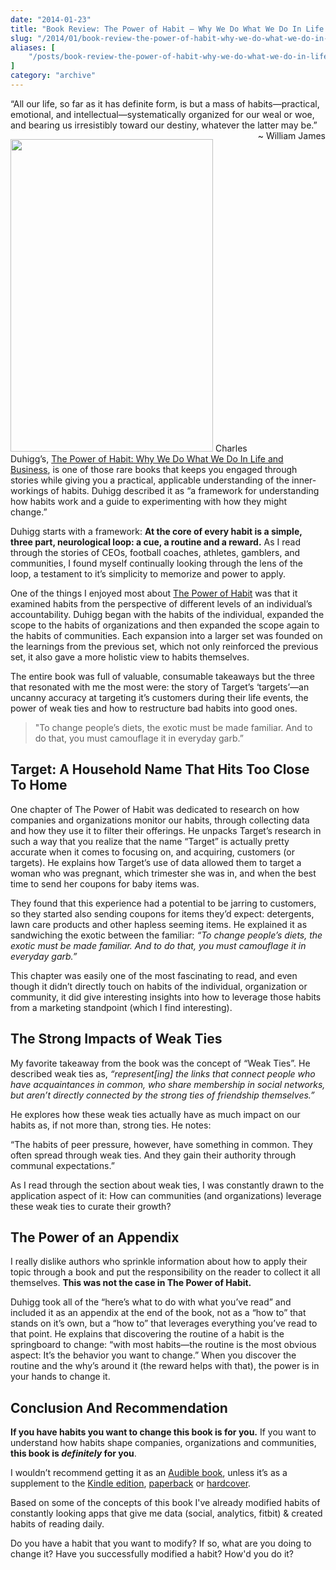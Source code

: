 ```yaml
---
date: "2014-01-23"
title: "Book Review: The Power of Habit — Why We Do What We Do In Life and Business"
slug: "/2014/01/book-review-the-power-of-habit-why-we-do-what-we-do-in-life-and-business"
aliases: [
    "/posts/book-review-the-power-of-habit-why-we-do-what-we-do-in-life-and-business"
]
category: "archive"
---
```


<p class="intro group">
  “All our life, so far as it has definite form, is but a mass of habits—practical, emotional, and intellectual—systematically organized for our weal or woe, and bearing us irresistibly toward our destiny, whatever the latter may be.” <br /> <span style="float:right">~ William James</span>
</p>

<p><a href="http://www.amazon.com/Power-Habit-What-Life-Business-ebook/dp/B0055PGUYU/ref=tmm_kin_swatch_0?_encoding=UTF8&amp;sr=&amp;qid="><img src="http://ecx.images-amazon.com/images/I/51Ml%2BjD9l3L.jpg" width="324" height="500" class="alignleft" /></a> Charles Duhigg’s, <a href="http://www.amazon.com/Power-Habit-What-Life-Business-ebook/dp/B0055PGUYU/ref=tmm_kin_swatch_0?_encoding=UTF8&amp;sr=&amp;qid=">The Power of Habit: Why We Do What We Do In Life and Business</a>, is one of those rare books that keeps you engaged through stories while giving you a practical, applicable understanding of the inner-workings of habits. Duhigg described it as “a framework for understanding how habits work and a guide to experimenting with how they might change.”</p>

<p>Duhigg starts with a framework: <strong>At the core of every habit is a simple, three part, neurological loop: a cue, a routine and a reward.</strong> As I read through the stories of CEOs, football coaches, athletes, gamblers, and communities, I found myself continually looking through the lens of the loop, a testament to it’s simplicity to memorize and power to apply.</p>

<p>One of the things I enjoyed most about <a href="http://www.amazon.com/Power-Habit-What-Life-Business-ebook/dp/B0055PGUYU/ref=tmm_kin_swatch_0?_encoding=UTF8&amp;sr=&amp;qid=">The Power of Habit</a> was that it examined habits from the perspective of different levels of an individual’s accountability. Duhigg began with the habits of the individual, expanded the scope to the habits of organizations and then expanded the scope again to the habits of communities. Each expansion into a larger set was founded on the learnings from the previous set, which not only reinforced the previous set, it also gave a more holistic view to habits themselves.</p>

<p>The entire book was full of valuable, consumable takeaways but the three that resonated with me the most were: the story of Target’s ‘targets’—an uncanny accuracy at targeting it’s customers during their life events, the power of weak ties and how to restructure bad habits into good ones.</p>

<blockquote>
  <p>"To change people’s diets, the exotic must be made familiar. And to do that, you must camouflage it in everyday garb.”</p>
</blockquote>

<h2>Target: A Household Name That Hits Too Close To Home</h2>

<p>One chapter of The Power of Habit was dedicated to research on how companies and organizations monitor our habits, through collecting data and how they use it to filter their offerings. He unpacks Target’s research in such a way that you realize that the name “Target” is actually pretty accurate when it comes to focusing on, and acquiring, customers (or targets). He explains how Target’s use of data allowed them to target a woman who was pregnant, which trimester she was in, and when the best time to send her coupons for baby items was.</p>

<p>They found that this experience had a potential to be jarring to customers, so they started also sending coupons for items they’d expect: detergents, lawn care products and other hapless seeming items. He explained it as sandwiching the exotic between the familiar: <em>“To change people’s diets, the exotic must be made familiar. And to do that, you must camouflage it in everyday garb.”</em></p>

<p>This chapter was easily one of the most fascinating to read, and even though it didn’t directly touch on habits of the individual, organization or community, it did give interesting insights into how to leverage those habits from a marketing standpoint (which I find interesting).</p>

<h2>The Strong Impacts of Weak Ties</h2>

<p>My favorite takeaway from the book was the concept of “Weak Ties”. He described weak ties as, <em>“represent[ing] the links that connect people who have acquaintances in common, who share membership in social networks, but aren’t directly connected by the strong ties of friendship themselves.”</em></p>

<p>He explores how these weak ties actually have as much impact on our habits as, if not more than, strong ties. He notes:</p>

<p>“The habits of peer pressure, however, have something in common. They often spread through weak ties. And they gain their authority through communal expectations.”</p>

<p>As I read through the section about weak ties, I was constantly drawn to the application aspect of it: How can communities (and organizations) leverage these weak ties to curate their growth?</p>

<h2>The Power of an Appendix</h2>

<p>I really dislike authors who sprinkle information about how to apply their topic through a book and put the responsibility on the reader to collect it all themselves. <strong>This was not the case in The Power of Habit.</strong></p>

<p>Duhigg took all of the “here’s what to do with what you’ve read” and included it as an appendix at the end of the book, not as a “how to” that stands on it’s own, but a “how to” that leverages everything you’ve read to that point. He explains that discovering the routine of a habit is the springboard to change: “with most habits—the routine is the most obvious aspect: It’s the behavior you want to change.” When you discover the routine and the why’s around it (the reward helps with that), the power is in your hands to change it.</p>

<h2>Conclusion And Recommendation</h2>

<p><strong>If you have habits you want to change this book is for you.</strong> If you want to understand how habits shape companies, organizations and communities, <strong>this book is <em>definitely</em> for you</strong>.</p>

<p>I wouldn’t recommend getting it as an <a href="http://www.amazon.com/The-Power-Habit-What-Business/dp/030796664X/ref=tmm_abk_title_0">Audible book</a>, unless it’s as a supplement to the <a href="http://www.amazon.com/Power-Habit-What-Life-Business-ebook/dp/B0055PGUYU/ref=tmm_kin_swatch_0?_encoding=UTF8&amp;sr=&amp;qid=">Kindle edition</a>, <a href="http://www.amazon.com/The-Power-Habit-What-Business/dp/081298160X/ref=tmm_pap_title_0">paperback</a> or <a href="http://www.amazon.com/The-Power-Habit-What-Business/dp/1400069289/ref=tmm_hrd_title_0">hardcover</a>.</p>

<p>Based on some of the concepts of this book I've already modified habits of constantly looking apps that give me data (social, analytics, fitbit) &amp; created habits of reading daily.</p>

<p class="marker">
Do you have a habit that you want to modify? If so, what are you doing to change it? Have you successfully modified a habit? How'd you do it?
</p>
